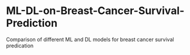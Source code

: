 # ML-DL-on-Breast-Cancer-Survival-Prediction
Comparison of different ML and DL models for breast cancer survival predication
